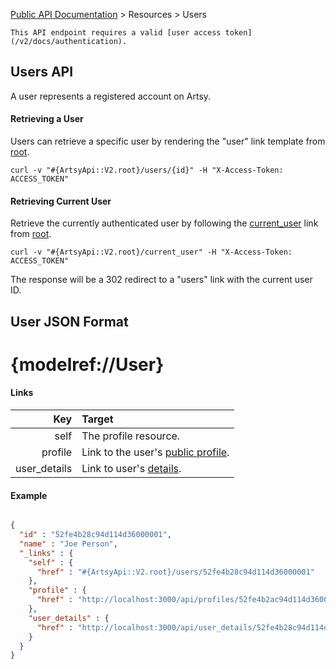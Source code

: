 [Public API Documentation](/v2) &gt; Resources &gt; Users

``` alert[info]
This API endpoint requires a valid [user access token](/v2/docs/authentication).
```

## Users API

A user represents a registered account on Artsy.

#### Retrieving a User

Users can retrieve a specific user by rendering the "user" link template from [root](#{ArtsyApi::V2.root}).

```
curl -v "#{ArtsyApi::V2.root}/users/{id}" -H "X-Access-Token: ACCESS_TOKEN"
```

#### Retrieving Current User

Retrieve the currently authenticated user by following the [current_user](#{ArtsyApi::V2.root}/current_user) link from [root](#{ArtsyApi::V2.root}).

```
curl -v "#{ArtsyApi::V2.root}/current_user" -H "X-Access-Token: ACCESS_TOKEN"
```

The response will be a 302 redirect to a "users" link with the current user ID.

## User JSON Format

# {modelref://User}

#### Links

Key        | Target                                               |
----------:|:-----------------------------------------------------|
self       | The profile resource.                                |
profile    | Link to the user's [public profile](/v2/docs/profiles). |
user_details  | Link to user's [details](/v2/docs/user_details).     |

#### Example

``` json

{
  "id" : "52fe4b28c94d114d36000001",
  "name" : "Joe Person",
  "_links" : {
    "self" : {
      "href" : "#{ArtsyApi::V2.root}/users/52fe4b28c94d114d36000001"
    },
    "profile" : {
      "href" : "http://localhost:3000/api/profiles/52fe4b2ac94d114d36000005"
    },
    "user_details" : {
      "href" : "http://localhost:3000/api/user_details/52fe4b28c94d114d36000001"
    }
  }
}
```
